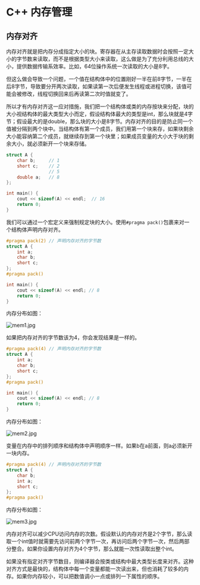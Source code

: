 # C++ 内存管理

## 内存对齐
内存对齐就是把内存分成指定大小的块。寄存器在从主存读取数据时会按照一定大小的字节数来读取，而不是根据类型大小来读取，这么做是为了充分利用总线的大小，提供数据传输系效率。比如，64位操作系统一次读取的大小是8字。

但这么做会导致一个问题，一个值在结构体中的位置刚好一半在前8字节，一半在后8字节，导致要分开两次读取，如果读第一次后便发生线程或进程切换，该值可能会被修改，线程切换回来后再读第二次时值就变了。

所以才有内存对齐这一应对措施，我们把一个结构体或类的内存按块来分配，块的大小视结构体的最大类型大小而定，假设结构体最大的类型是int，那么块就是4字节；假设最大的是double，那么块的大小是8字节。内存对齐的目的是防止同一个值被分隔到两个块中。当结构体有第一个成员，我们用第一个块来存，如果块剩余大小能容纳第二个成员，就继续存到第一个块里；如果成员变量的大小大于块的剩余大小，就必须新开一个块来存储。

```cpp
struct A {
    char b;     // 1
    short c;    // 2
                // 5
    double a;   // 8
};

int main() {
    cout << sizeof(A) << endl;  // 16
    return 0;
}
```

我们可以通过一个宏定义来强制规定块的大小。使用`#pragma pack()`包裹来对一个结构体声明内存对齐。
```cpp
#pragma pack(2) // 声明内存对齐的字节数
struct A {
    int a;
    char b;
    short c;
};
#pragma pack()

int main() {
    cout << sizeof(A) << endl; // 8
    return 0;
}
```
内存分布如图：

![mem1.jpg](https://i.loli.net/2019/10/21/YltiHZxAfe5mREu.jpg)

如果把内存对齐的字节数该为4，你会发现结果是一样的。
```cpp
#pragma pack(4) // 声明内存对齐的字节数
struct A {
    int a;
    char b;
    short c;
};
#pragma pack()

int main() {
    cout << sizeof(A) << endl; // 8
    return 0;
}
```
内存分布如图：

![mem2.jpg](https://i.loli.net/2019/10/21/FvkNjL9pn2mWtYe.jpg)

变量在内存中的排列顺序和结构体中声明顺序一样。如果b在a前面，则a必须新开一块内存。
```cpp
#pragma pack(4) // 声明内存对齐的字节数
struct A {
    char b;
    int a;
    short c;
};
#pragma pack()
```
内存分布如图：

![mem3.jpg](https://i.loli.net/2019/10/21/TRGOm8VbcElCXnM.jpg)


内存对齐可以减少CPU访问内存的次数。假设默认的内存对齐是2个字节，那么读取一个int值时就需要先访问前两个字节一次，再访问后两个字节一次，然后两部分整合。如果你设置内存对齐为4个字节，那么就能一次性读取出整个int。


如果没有指定对齐字节数目，则编译器会按类或结构中最大类型长度来对齐。这种对齐方式是最快的，结构体中每一个变量都能一次读出来，但也消耗了较多的内存。如果你内存较小，可以把数值调小一点或排列一下属性的顺序。

